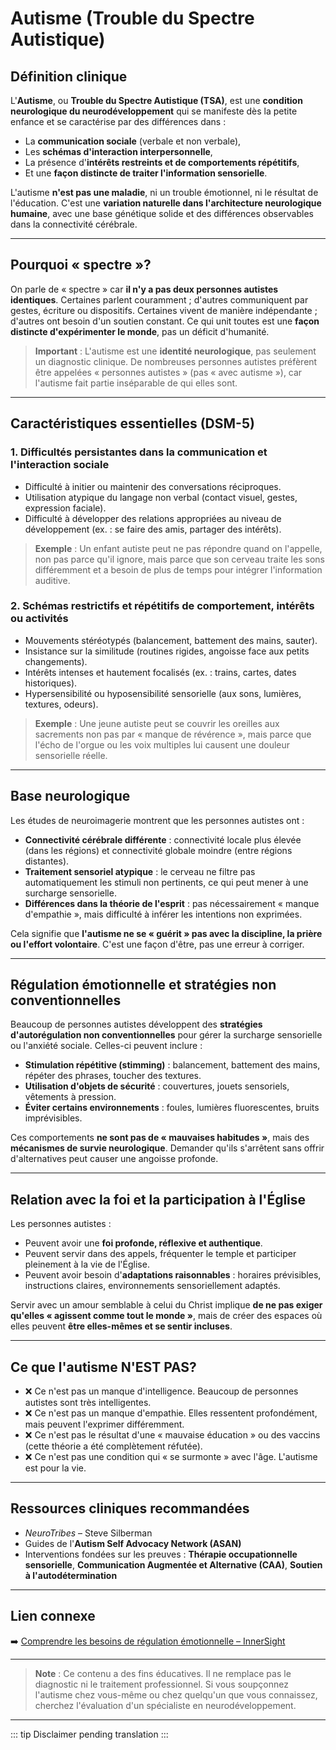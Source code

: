 ﻿# Autisme (Trouble du Spectre Autistique)

## Définition clinique
L'**Autisme**, ou **Trouble du Spectre Autistique (TSA)**, est une **condition neurologique du neurodéveloppement** qui se manifeste dès la petite enfance et se caractérise par des différences dans :
- La **communication sociale** (verbale et non verbale),  
- Les **schémas d'interaction interpersonnelle**,  
- La présence d'**intérêts restreints et de comportements répétitifs**,  
- Et une **façon distincte de traiter l'information sensorielle**.

L'autisme **n'est pas une maladie**, ni un trouble émotionnel, ni le résultat de l'éducation. C'est une **variation naturelle dans l'architecture neurologique humaine**, avec une base génétique solide et des différences observables dans la connectivité cérébrale.

---

## Pourquoi « spectre »?
On parle de « spectre » car **il n'y a pas deux personnes autistes identiques**. Certaines parlent couramment ; d'autres communiquent par gestes, écriture ou dispositifs. Certaines vivent de manière indépendante ; d'autres ont besoin d'un soutien constant. Ce qui unit toutes est une **façon distincte d'expérimenter le monde**, pas un déficit d'humanité.

> **Important** : L'autisme est une **identité neurologique**, pas seulement un diagnostic clinique. De nombreuses personnes autistes préfèrent être appelées « personnes autistes » (pas « avec autisme »), car l'autisme fait partie inséparable de qui elles sont.

---

## Caractéristiques essentielles (DSM-5)

### 1. **Difficultés persistantes dans la communication et l'interaction sociale**
- Difficulté à initier ou maintenir des conversations réciproques.  
- Utilisation atypique du langage non verbal (contact visuel, gestes, expression faciale).  
- Difficulté à développer des relations appropriées au niveau de développement (ex. : se faire des amis, partager des intérêts).

> **Exemple** : Un enfant autiste peut ne pas répondre quand on l'appelle, non pas parce qu'il ignore, mais parce que son cerveau traite les sons différemment et a besoin de plus de temps pour intégrer l'information auditive.

### 2. **Schémas restrictifs et répétitifs de comportement, intérêts ou activités**
- Mouvements stéréotypés (balancement, battement des mains, sauter).  
- Insistance sur la similitude (routines rigides, angoisse face aux petits changements).  
- Intérêts intenses et hautement focalisés (ex. : trains, cartes, dates historiques).  
- Hypersensibilité ou hyposensibilité sensorielle (aux sons, lumières, textures, odeurs).

> **Exemple** : Une jeune autiste peut se couvrir les oreilles aux sacrements non pas par « manque de révérence », mais parce que l'écho de l'orgue ou les voix multiples lui causent une douleur sensorielle réelle.

---

## Base neurologique
Les études de neuroimagerie montrent que les personnes autistes ont :
- **Connectivité cérébrale différente** : connectivité locale plus élevée (dans les régions) et connectivité globale moindre (entre régions distantes).  
- **Traitement sensoriel atypique** : le cerveau ne filtre pas automatiquement les stimuli non pertinents, ce qui peut mener à une surcharge sensorielle.  
- **Différences dans la théorie de l'esprit** : pas nécessairement « manque d'empathie », mais difficulté à inférer les intentions non exprimées.

Cela signifie que **l'autisme ne se « guérit » pas avec la discipline, la prière ou l'effort volontaire**. C'est une façon d'être, pas une erreur à corriger.

---

## Régulation émotionnelle et stratégies non conventionnelles
Beaucoup de personnes autistes développent des **stratégies d'autorégulation non conventionnelles** pour gérer la surcharge sensorielle ou l'anxiété sociale. Celles-ci peuvent inclure :
- **Stimulation répétitive (stimming)** : balancement, battement des mains, répéter des phrases, toucher des textures.  
- **Utilisation d'objets de sécurité** : couvertures, jouets sensoriels, vêtements à pression.  
- **Éviter certains environnements** : foules, lumières fluorescentes, bruits imprévisibles.

Ces comportements **ne sont pas de « mauvaises habitudes »**, mais des **mécanismes de survie neurologique**. Demander qu'ils s'arrêtent sans offrir d'alternatives peut causer une angoisse profonde.

---

## Relation avec la foi et la participation à l'Église
Les personnes autistes :
- Peuvent avoir une **foi profonde, réflexive et authentique**.  
- Peuvent servir dans des appels, fréquenter le temple et participer pleinement à la vie de l'Église.  
- Peuvent avoir besoin d'**adaptations raisonnables** : horaires prévisibles, instructions claires, environnements sensoriellement adaptés.

Servir avec un amour semblable à celui du Christ implique **de ne pas exiger qu'elles « agissent comme tout le monde »**, mais de créer des espaces où elles peuvent **être elles-mêmes et se sentir incluses**.

---

## Ce que l'autisme N'EST PAS?
- ❌ Ce n'est pas un manque d'intelligence. Beaucoup de personnes autistes sont très intelligentes.
- ❌ Ce n'est pas un manque d'empathie. Elles ressentent profondément, mais peuvent l'exprimer différemment.
- ❌ Ce n'est pas le résultat d'une « mauvaise éducation » ou des vaccins (cette théorie a été complètement réfutée).
- ❌ Ce n'est pas une condition qui « se surmonte » avec l'âge. L'autisme est pour la vie.

---

## Ressources cliniques recommandées
- *NeuroTribes* – Steve Silberman  
- Guides de l'**Autism Self Advocacy Network (ASAN)**  
- Interventions fondées sur les preuves : **Thérapie occupationnelle sensorielle**, **Communication Augmentée et Alternative (CAA)**, **Soutien à l'autodétermination**

---

## Lien connexe
➡️ [Comprendre les besoins de régulation émotionnelle – InnerSight](https://inner-clarity.github.io/InnerSight/)

---

> **Note** : Ce contenu a des fins éducatives. Il ne remplace pas le diagnostic ni le traitement professionnel. Si vous soupçonnez l'autisme chez vous-même ou chez quelqu'un que vous connaissez, cherchez l'évaluation d'un spécialiste en neurodéveloppement.

---

::: tip
Disclaimer pending translation
:::

